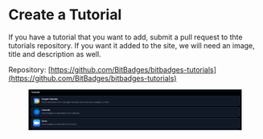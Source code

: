 # Create a Tutorial

If you have a tutorial that you want to add, submit a pull request to thte tutorials repository. If you want it added to the site, we will need an image, title and description as well.

Repository: [https://github.com/BitBadges/bitbadges-tutorials](https://github.com/BitBadges/bitbadges-tutorials)

<figure><img src="../../../.gitbook/assets/image (120).png" alt=""><figcaption></figcaption></figure>
